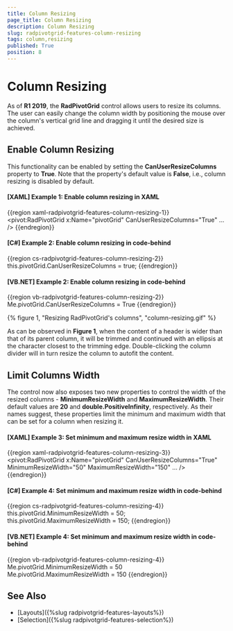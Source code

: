 ```yaml
---
title: Column Resizing
page_title: Column Resizing
description: Column Resizing
slug: radpivotgrid-features-column-resizing
tags: column,resizing
published: True
position: 8
---
```


# Column Resizing 

As of **R1 2019**, the **RadPivotGrid** control allows users to resize its columns. The user can easily change the column width by positioning the mouse over the column's vertical grid line and dragging it until the desired size is achieved.

## Enable Column Resizing

This functionality can be enabled by setting the **CanUserResizeColumns** property to **True**. Note that the property's default value is **False**, i.e., column resizing is disabled by default.

#### __[XAML] Example 1: Enable column resizing in XAML__

{{region xaml-radpivotgrid-features-column-resizing-1}}
    <pivot:RadPivotGrid x:Name="pivotGrid" CanUserResizeColumns="True" ... />
{{endregion}}

#### __[C#] Example 2: Enable column resizing in code-behind__

{{region cs-radpivotgrid-features-column-resizing-2}}
    this.pivotGrid.CanUserResizeColumns = true;
{{endregion}}

#### __[VB.NET] Example 2: Enable column resizing in code-behind__

{{region vb-radpivotgrid-features-column-resizing-2}}
    Me.pivotGrid.CanUserResizeColumns = True
{{endregion}}

{% figure 1, "Resizing RadPivotGrid's columns", "column-resizing.gif" %}

As can be observed in **Figure 1**, when the content of a header is wider than that of its parent column, it will be trimmed and continued with an ellipsis at the character closest to the trimming edge. Double-clicking the column divider will in turn resize the column to autofit the content.

## Limit Columns Width

The control now also exposes two new properties to control the width of the resized columns - **MinimumResizeWidth** and **MaximumResizeWidth**. Their default values are **20** and **double.PositiveInfinity**, respectively. As their names suggest, these properties limit the minimum and maximum width that can be set for a column when resizing it.

#### __[XAML] Example 3: Set minimum and maximum resize width in XAML__

{{region xaml-radpivotgrid-features-column-resizing-3}}
    <pivot:RadPivotGrid x:Name="pivotGrid" CanUserResizeColumns="True"
                        MinimumResizeWidth="50" MaximumResizeWidth="150" ... />
{{endregion}}

#### __[C#] Example 4: Set minimum and maximum resize width in code-behind__

{{region cs-radpivotgrid-features-column-resizing-4}}
    this.pivotGrid.MinimumResizeWidth = 50;
    this.pivotGrid.MaximumResizeWidth = 150;
{{endregion}}

#### __[VB.NET] Example 4: Set minimum and maximum resize width in code-behind__

{{region vb-radpivotgrid-features-column-resizing-4}}
    Me.pivotGrid.MinimumResizeWidth = 50
	Me.pivotGrid.MaximumResizeWidth = 150
{{endregion}}

## See Also

* [Layouts]({%slug radpivotgrid-features-layouts%})
* [Selection]({%slug radpivotgrid-features-selection%})
